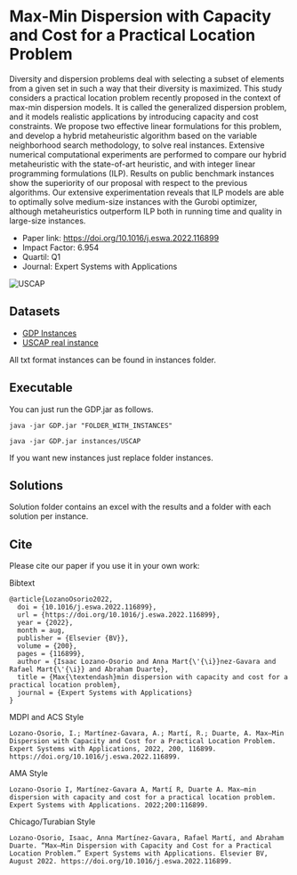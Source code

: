 # Max-Min Dispersion with Capacity and Cost for a Practical Location Problem

Diversity and dispersion problems deal with selecting a subset of elements from a given set in such a way that their diversity is maximized. This study considers a practical location problem recently proposed in the context of max-min dispersion models. It is called the generalized dispersion problem, and it models realistic applications by introducing capacity and cost constraints. We propose two effective linear formulations for this problem, and develop a hybrid metaheuristic algorithm based on the variable neighborhood search methodology, to solve real instances.  Extensive numerical computational experiments are performed to compare our hybrid metaheuristic with the state-of-art heuristic, and with integer linear programming formulations (ILP).  Results on public benchmark instances show the superiority of our proposal with respect to the previous algorithms. Our extensive experimentation reveals that ILP models are able to optimally solve medium-size instances with the Gurobi optimizer, although metaheuristics outperform ILP both in running time and quality in large-size instances. 

* Paper link: <https://doi.org/10.1016/j.eswa.2022.116899>
* Impact Factor: 6.954 
* Quartil: Q1
* Journal: Expert Systems with Applications

![USCAP](https://user-images.githubusercontent.com/20272434/158191813-5efc0a4b-2fdf-4109-aacb-ad31a575a7c7.png)

## Datasets

* [GDP Instances](/instances/GDP)
* [USCAP real instance](/instances/USCAP)


All txt format instances can be found in instances folder.

## Executable

You can just run the GDP.jar as follows.

```
java -jar GDP.jar "FOLDER_WITH_INSTANCES"
```

```
java -jar GDP.jar instances/USCAP
```

If you want new instances just replace folder instances.

## Solutions

Solution folder contains an excel with the results and a folder with each solution per instance.

## Cite

Please cite our paper if you use it in your own work:

Bibtext
```
@article{LozanoOsorio2022,
  doi = {10.1016/j.eswa.2022.116899},
  url = {https://doi.org/10.1016/j.eswa.2022.116899},
  year = {2022},
  month = aug,
  publisher = {Elsevier {BV}},
  volume = {200},
  pages = {116899},
  author = {Isaac Lozano-Osorio and Anna Mart{\'{\i}}nez-Gavara and Rafael Mart{\'{\i}} and Abraham Duarte},
  title = {Max{\textendash}min dispersion with capacity and cost for a practical location problem},
  journal = {Expert Systems with Applications}
}
```

MDPI and ACS Style
```
Lozano-Osorio, I.; Martínez-Gavara, A.; Martí, R.; Duarte, A. Max–Min Dispersion with Capacity and Cost for a Practical Location Problem. Expert Systems with Applications, 2022, 200, 116899. https://doi.org/10.1016/j.eswa.2022.116899.
```

AMA Style
```
Lozano-Osorio I, Martínez-Gavara A, Martí R, Duarte A. Max–min dispersion with capacity and cost for a practical location problem. Expert Systems with Applications. 2022;200:116899.
```

Chicago/Turabian Style
```
Lozano-Osorio, Isaac, Anna Martínez-Gavara, Rafael Martí, and Abraham Duarte. “Max–Min Dispersion with Capacity and Cost for a Practical Location Problem.” Expert Systems with Applications. Elsevier BV, August 2022. https://doi.org/10.1016/j.eswa.2022.116899.
```
